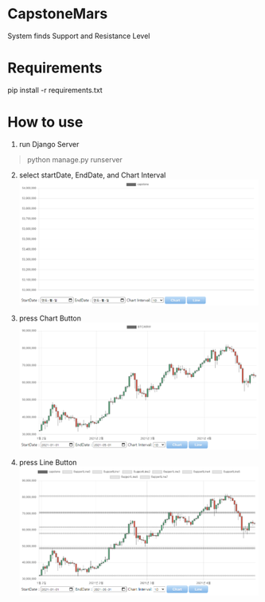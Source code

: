 # CapstoneMars
System finds Support and Resistance Level

# Requirements
pip install -r requirements.txt

# How to use
1. run Django Server
> python manage.py runserver


2. select startDate, EndDate, and Chart Interval
![img.png](img.png)


3. press Chart Button
![img_4.png](img_4.png)


4. press Line Button
![img_2.png](img_2.png)
